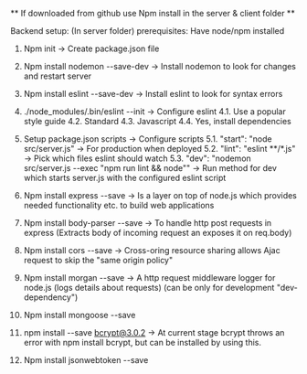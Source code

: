 ** If downloaded from github use Npm install in the server & client folder **

Backend setup:
(In server folder)
prerequisites: Have node/npm installed

1. Npm init                                                                 -> Create package.json file

2. Npm install nodemon --save-dev                                           -> Install nodemon to look for changes and restart server

3. Npm install eslint --save-dev                                            -> Install eslint to look for syntax errors

4. ./node_modules/.bin/eslint --init                                        -> Configure eslint
    4.1. Use a popular style guide
    4.2. Standard
    4.3. Javascript
    4.4. Yes, install dependencies
    
5. Setup package.json scripts                                               -> Configure scripts
    5.1. "start": "node src/server.js"                                      -> For production when deployed
    5.2. "lint": "eslint **/*.js"                                           -> Pick which files eslint should watch
    5.3. "dev": "nodemon src/server.js --exec \"npm run lint && node\""     -> Run method for dev which starts server.js with the                                                                                 configured eslint script
6. Npm install express --save                                               -> Is a layer on top of node.js which provides needed                                                                                     functionality etc. to build web applications
7. Npm install body-parser --save                                           -> To handle http post requests in express (Extracts body                                                                                 of incoming request an exposes it on req.body)
8. Npm install cors --save                                                  -> Cross-oring resource sharing allows Ajac request to                                                                                    skip the "same origin policy"
9. Npm install morgan --save                                                -> A http request middleware logger for node.js (logs                                                                                     details about requests) (can be only for development                                                                                   "dev-dependency")  

10. Npm install mongoose --save 

11. npm install --save bcrypt@3.0.2                                         -> At current stage bcrypt throws an error with npm install bcrypt,
                                                                               but can be installed by using this.

12. Npm install jsonwebtoken --save